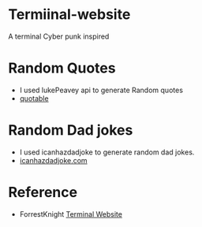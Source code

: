 # Termiinal-website
A terminal Cyber punk inspired


# Random Quotes
- I used lukePeavey api to generate Random quotes
- [quotable][2] 

# Random Dad jokes
- I used icanhazdadjoke to generate random dad jokes.
- [icanhazdadjoke.com][3]

# Reference
- ForrestKnight [Terminal Website][1]


<!-- LINKS -->
[1]:https://www.youtube.com/watch?v=KtYby2QN0kQ&t=624s
[2]:https://github.com/lukePeavey/quotable
[3]:https://icanhazdadjoke.com/

